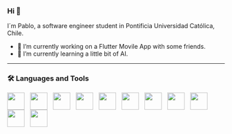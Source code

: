 
### Hi 👋
I´m Pablo, a software engineer student in Pontificia Universidad Católica, Chile.

- 🔭 I’m currently working on a Flutter Movile App with some friends.
- 🌱 I’m currently learning a little bit of AI.

---

### 🛠️ Languages and Tools


<!--
https://devicon.dev/ pagina para buscar logos
-->


<img align="left" width= "40px" style="padding-right:10px" src="https://cdn.jsdelivr.net/gh/devicons/devicon/icons/git/git-original.svg" />
<img align="left" width= "40px" style="padding-right:10px" src="https://cdn.jsdelivr.net/gh/devicons/devicon/icons/github/github-original.svg" />
<img align="left" width= "40px" style="padding-right:10px" src="https://cdn.jsdelivr.net/gh/devicons/devicon/icons/html5/html5-original-wordmark.svg" />
<img align="left" width= "40px" style="padding-right:10px" src="https://cdn.jsdelivr.net/gh/devicons/devicon/icons/css3/css3-original-wordmark.svg" />
<img align="left" width= "40px" style="padding-right:10px" src="https://cdn.jsdelivr.net/gh/devicons/devicon/icons/python/python-original.svg" />
<img align="left" width= "40px" style="padding-right:10px" src="https://cdn.jsdelivr.net/gh/devicons/devicon/icons/javascript/javascript-original.svg" />
<img align="left" width= "40px" style="padding-right:10px" src="https://cdn.jsdelivr.net/gh/devicons/devicon/icons/dart/dart-original.svg" />
<img align="left" width= "40px" style="padding-right:10px" src="https://cdn.jsdelivr.net/gh/devicons/devicon/icons/nodejs/nodejs-original-wordmark.svg" />
<img align="left" width= "40px" style="padding-right:10px" src="https://cdn.jsdelivr.net/gh/devicons/devicon/icons/react/react-original.svg" />
<img align="left" width= "40px" style="padding-right:10px" src="https://cdn.jsdelivr.net/gh/devicons/devicon/icons/rails/rails-plain-wordmark.svg" />
<img align="left" width= "40px" style="padding-right:10px" src="https://cdn.jsdelivr.net/gh/devicons/devicon/icons/postgresql/postgresql-original.svg" />

<!--img align="left" width= "40px" style="padding-right:10px" src="https://cdn.jsdelivr.net/gh/devicons/devicon/icons/flutter/flutter-original.svg" />
<<img align="left" width= "40px" style="padding-right:10px" src="https://cdn.jsdelivr.net/gh/devicons/devicon/icons/ruby/ruby-original.svg" /> -->






<!--
**pablo4lvarez/pablo4lvarez** is a ✨ _special_ ✨ repository because its `README.md` (this file) appears on your GitHub profile.

Here are some ideas to get you started:

- 🔭 I’m currently working on ...
- 🌱 I’m currently learning ...
- 👯 I’m looking to collaborate on ...
- 🤔 I’m looking for help with ...
- 💬 Ask me about ...
- 📫 How to reach me: ...
- 😄 Pronouns: ...
- ⚡ Fun fact: ...
-->
